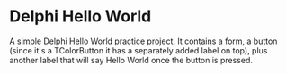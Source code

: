 # Delphi Hello World
A simple Delphi Hello World practice project.
It contains a form, a button (since it's a TColorButton it has a separately added label on top), plus another label that will say Hello World once the button is pressed.
